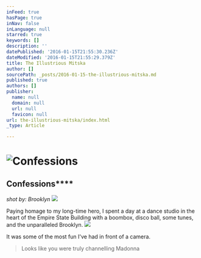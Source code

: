 ```yaml
---
inFeed: true
hasPage: true
inNav: false
inLanguage: null
starred: true
keywords: []
description: ''
datePublished: '2016-01-15T21:55:30.236Z'
dateModified: '2016-01-15T21:55:29.379Z'
title: The Illustrious Mitska
author: []
sourcePath: _posts/2016-01-15-the-illustrious-mitska.md
published: true
authors: []
publisher:
  name: null
  domain: null
  url: null
  favicon: null
url: the-illustrious-mitska/index.html
_type: Article

---
```

# ![Confessions](https://the-grid-user-content.s3-us-west-2.amazonaws.com/62371495-7ff5-49c8-9f4e-38e0ba2e55b0.jpg)

## Confessions****

_shot by: Brooklyn_
![](https://the-grid-user-content.s3-us-west-2.amazonaws.com/82181a97-9db2-4de7-bae0-57a82c44067e.jpg)

Paying homage to my long-time hero, I spent a day at a dance studio in the heart of the Empire State Building with a boombox, disco ball, some tunes, and the unparalleled Brooklyn.
![](https://the-grid-user-content.s3-us-west-2.amazonaws.com/7375e8e7-3eab-4b15-a8a3-e11669923ff6.jpg)

It was some of the most fun I've had in front of a camera.

> Looks like you were truly channelling Madonna